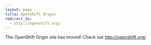 ```yaml
---
layout: page
title: OpenShift Origin
redirect_to:
  - http://openshift.org/
---
```


The OpenShift Origin site has moved! Check out http://openshift.org/

